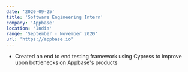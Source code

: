 ```yaml
---
date: '2020-09-25'
title: 'Software Engineering Intern'
company: 'Appbase'
location: 'India'
range: 'September - November 2020'
url: 'https://appbase.io'
---
```


- Created an end to end testing framework using Cypress to improve upon bottlenecks on Appbase's products
